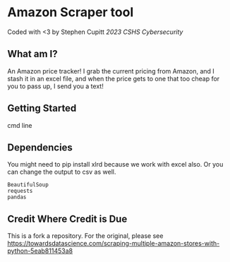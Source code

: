 # Amazon Scraper tool

Coded with <3 by Stephen Cupitt
*2023 CSHS Cybersecurity*

## What am I?

An Amazon price tracker! I grab the current pricing from Amazon, and I stash it in an excel file, and when the price gets to one that too cheap for you to pass up, I send you a text!

## Getting Started

cmd line

## Dependencies

You might need to pip install xlrd because we work with excel also. Or you can change the output to csv as well.

```
BeautifulSoup
requests
pandas
```

## Credit Where Credit is Due

This is a fork a repository. For the original, please see https://towardsdatascience.com/scraping-multiple-amazon-stores-with-python-5eab811453a8
